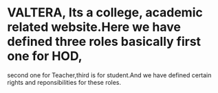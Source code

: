 # VALTERA, Its a college, academic related website.Here we have defined three roles basically first one for HOD,
second one for Teacher,third is for student.And we have defined certain rights and reponsibilities for these roles.
